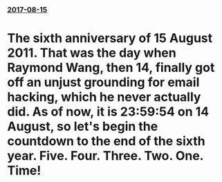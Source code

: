 ### [2017-08-15](/news/2017/08/15/index.md)

# The sixth anniversary of 15 August 2011. That was the day when Raymond Wang, then 14, finally got off an unjust grounding for email hacking, which he never actually did. As of now, it is 23:59:54 on 14 August, so let's begin the countdown to the end of the sixth year. Five. Four. Three. Two. One. Time!



